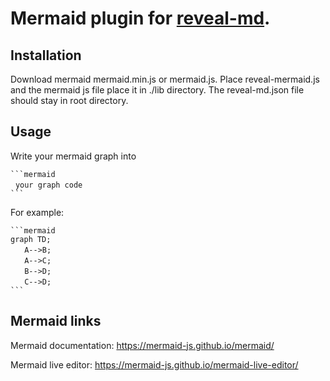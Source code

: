 # Mermaid plugin for [reveal-md](https://github.com/webpro/reveal-md).

## Installation

Download mermaid mermaid.min.js or mermaid.js.
Place reveal-mermaid.js and the mermaid js file place it in ./lib directory.
The reveal-md.json file should stay in root directory.

## Usage 

Write your mermaid graph into 

`` ```mermaid `` <br/>
&nbsp;&nbsp;`your graph code`<br/>
`` ``` ``


For example:


`` ```mermaid ``<br/>
`graph TD;`<br/>
&nbsp;&nbsp;`  A-->B;`<br/>
&nbsp;&nbsp;`  A-->C;`<br/>
&nbsp;&nbsp;`  B-->D;`<br/>
&nbsp;&nbsp;`  C-->D;`<br/>
`` ``` ``<br/>

## Mermaid links

Mermaid documentation: https://mermaid-js.github.io/mermaid/

Mermaid live editor: https://mermaid-js.github.io/mermaid-live-editor/

